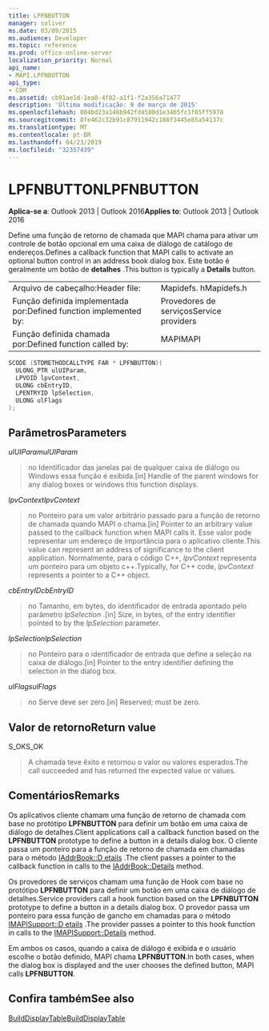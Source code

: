 ```yaml
---
title: LPFNBUTTON
manager: soliver
ms.date: 03/09/2015
ms.audience: Developer
ms.topic: reference
ms.prod: office-online-server
localization_priority: Normal
api_name:
- MAPI.LPFNBUTTON
api_type:
- COM
ms.assetid: cb91ae1d-1ea8-4f02-a1f1-f2a356a71477
description: 'Última modificação: 9 de março de 2015'
ms.openlocfilehash: 804bd23a148b942fd4580d1e3465fc1f65ff5978
ms.sourcegitcommit: 8fe462c32b91c87911942c188f3445e85a54137c
ms.translationtype: MT
ms.contentlocale: pt-BR
ms.lasthandoff: 04/23/2019
ms.locfileid: "32357439"
---
```

# <a name="lpfnbutton"></a><span data-ttu-id="70442-103">LPFNBUTTON</span><span class="sxs-lookup"><span data-stu-id="70442-103">LPFNBUTTON</span></span>

  
  
<span data-ttu-id="70442-104">**Aplica-se a**: Outlook 2013 | Outlook 2016</span><span class="sxs-lookup"><span data-stu-id="70442-104">**Applies to**: Outlook 2013 | Outlook 2016</span></span> 
  
<span data-ttu-id="70442-105">Define uma função de retorno de chamada que MAPI chama para ativar um controle de botão opcional em uma caixa de diálogo de catálogo de endereços.</span><span class="sxs-lookup"><span data-stu-id="70442-105">Defines a callback function that MAPI calls to activate an optional button control in an address book dialog box.</span></span> <span data-ttu-id="70442-106">Este botão é geralmente um botão de **detalhes** .</span><span class="sxs-lookup"><span data-stu-id="70442-106">This button is typically a **Details** button.</span></span> 
  
|||
|:-----|:-----|
|<span data-ttu-id="70442-107">Arquivo de cabeçalho:</span><span class="sxs-lookup"><span data-stu-id="70442-107">Header file:</span></span>  <br/> |<span data-ttu-id="70442-108">Mapidefs. h</span><span class="sxs-lookup"><span data-stu-id="70442-108">Mapidefs.h</span></span>  <br/> |
|<span data-ttu-id="70442-109">Função definida implementada por:</span><span class="sxs-lookup"><span data-stu-id="70442-109">Defined function implemented by:</span></span>  <br/> |<span data-ttu-id="70442-110">Provedores de serviços</span><span class="sxs-lookup"><span data-stu-id="70442-110">Service providers</span></span>  <br/> |
|<span data-ttu-id="70442-111">Função definida chamada por:</span><span class="sxs-lookup"><span data-stu-id="70442-111">Defined function called by:</span></span>  <br/> |<span data-ttu-id="70442-112">MAPI</span><span class="sxs-lookup"><span data-stu-id="70442-112">MAPI</span></span>  <br/> |
   
```cpp
SCODE (STDMETHODCALLTYPE FAR * LPFNBUTTON)(
  ULONG_PTR ulUIParam,
  LPVOID lpvContext,
  ULONG cbEntryID,
  LPENTRYID lpSelection,
  ULONG ulFlags
);
```

## <a name="parameters"></a><span data-ttu-id="70442-113">Parâmetros</span><span class="sxs-lookup"><span data-stu-id="70442-113">Parameters</span></span>

 <span data-ttu-id="70442-114">_ulUIParam_</span><span class="sxs-lookup"><span data-stu-id="70442-114">_ulUIParam_</span></span>
  
> <span data-ttu-id="70442-115">no Identificador das janelas pai de qualquer caixa de diálogo ou Windows essa função é exibida.</span><span class="sxs-lookup"><span data-stu-id="70442-115">[in] Handle of the parent windows for any dialog boxes or windows this function displays.</span></span>
    
 <span data-ttu-id="70442-116">_lpvContext_</span><span class="sxs-lookup"><span data-stu-id="70442-116">_lpvContext_</span></span>
  
> <span data-ttu-id="70442-117">no Ponteiro para um valor arbitrário passado para a função de retorno de chamada quando MAPI o chama.</span><span class="sxs-lookup"><span data-stu-id="70442-117">[in] Pointer to an arbitrary value passed to the callback function when MAPI calls it.</span></span> <span data-ttu-id="70442-118">Esse valor pode representar um endereço de importância para o aplicativo cliente.</span><span class="sxs-lookup"><span data-stu-id="70442-118">This value can represent an address of significance to the client application.</span></span> <span data-ttu-id="70442-119">Normalmente, para o código C++, _lpvContext_ representa um ponteiro para um objeto c++.</span><span class="sxs-lookup"><span data-stu-id="70442-119">Typically, for C++ code,  _lpvContext_ represents a pointer to a C++ object.</span></span> 
    
 <span data-ttu-id="70442-120">_cbEntryID_</span><span class="sxs-lookup"><span data-stu-id="70442-120">_cbEntryID_</span></span>
  
> <span data-ttu-id="70442-121">no Tamanho, em bytes, do identificador de entrada apontado pelo parâmetro _lpSelection_ .</span><span class="sxs-lookup"><span data-stu-id="70442-121">[in] Size, in bytes, of the entry identifier pointed to by the  _lpSelection_ parameter.</span></span> 
    
 <span data-ttu-id="70442-122">_lpSelection_</span><span class="sxs-lookup"><span data-stu-id="70442-122">_lpSelection_</span></span>
  
> <span data-ttu-id="70442-123">no Ponteiro para o identificador de entrada que define a seleção na caixa de diálogo.</span><span class="sxs-lookup"><span data-stu-id="70442-123">[in] Pointer to the entry identifier defining the selection in the dialog box.</span></span>
    
 <span data-ttu-id="70442-124">_ulFlags_</span><span class="sxs-lookup"><span data-stu-id="70442-124">_ulFlags_</span></span>
  
> <span data-ttu-id="70442-125">no Serve deve ser zero.</span><span class="sxs-lookup"><span data-stu-id="70442-125">[in] Reserved; must be zero.</span></span>
    
## <a name="return-value"></a><span data-ttu-id="70442-126">Valor de retorno</span><span class="sxs-lookup"><span data-stu-id="70442-126">Return value</span></span>

<span data-ttu-id="70442-127">S_OK</span><span class="sxs-lookup"><span data-stu-id="70442-127">S_OK</span></span> 
  
> <span data-ttu-id="70442-128">A chamada teve êxito e retornou o valor ou valores esperados.</span><span class="sxs-lookup"><span data-stu-id="70442-128">The call succeeded and has returned the expected value or values.</span></span>
    
## <a name="remarks"></a><span data-ttu-id="70442-129">Comentários</span><span class="sxs-lookup"><span data-stu-id="70442-129">Remarks</span></span>

<span data-ttu-id="70442-130">Os aplicativos cliente chamam uma função de retorno de chamada com base no protótipo **LPFNBUTTON** para definir um botão em uma caixa de diálogo de detalhes.</span><span class="sxs-lookup"><span data-stu-id="70442-130">Client applications call a callback function based on the **LPFNBUTTON** prototype to define a button in a details dialog box.</span></span> <span data-ttu-id="70442-131">O cliente passa um ponteiro para a função de retorno de chamada em chamadas para o método [IAddrBook::D etails](iaddrbook-details.md) .</span><span class="sxs-lookup"><span data-stu-id="70442-131">The client passes a pointer to the callback function in calls to the [IAddrBook::Details](iaddrbook-details.md) method.</span></span> 
  
<span data-ttu-id="70442-132">Os provedores de serviços chamam uma função de Hook com base no protótipo **LPFNBUTTON** para definir um botão em uma caixa de diálogo de detalhes.</span><span class="sxs-lookup"><span data-stu-id="70442-132">Service providers call a hook function based on the **LPFNBUTTON** prototype to define a button in a details dialog box.</span></span> <span data-ttu-id="70442-133">O provedor passa um ponteiro para essa função de gancho em chamadas para o método [IMAPISupport::D etails](imapisupport-details.md) .</span><span class="sxs-lookup"><span data-stu-id="70442-133">The provider passes a pointer to this hook function in calls to the [IMAPISupport::Details](imapisupport-details.md) method.</span></span> 
  
<span data-ttu-id="70442-134">Em ambos os casos, quando a caixa de diálogo é exibida e o usuário escolhe o botão definido, MAPI chama **LPFNBUTTON**.</span><span class="sxs-lookup"><span data-stu-id="70442-134">In both cases, when the dialog box is displayed and the user chooses the defined button, MAPI calls **LPFNBUTTON**.</span></span> 
  
## <a name="see-also"></a><span data-ttu-id="70442-135">Confira também</span><span class="sxs-lookup"><span data-stu-id="70442-135">See also</span></span>



[<span data-ttu-id="70442-136">BuildDisplayTable</span><span class="sxs-lookup"><span data-stu-id="70442-136">BuildDisplayTable</span></span>](builddisplaytable.md)

